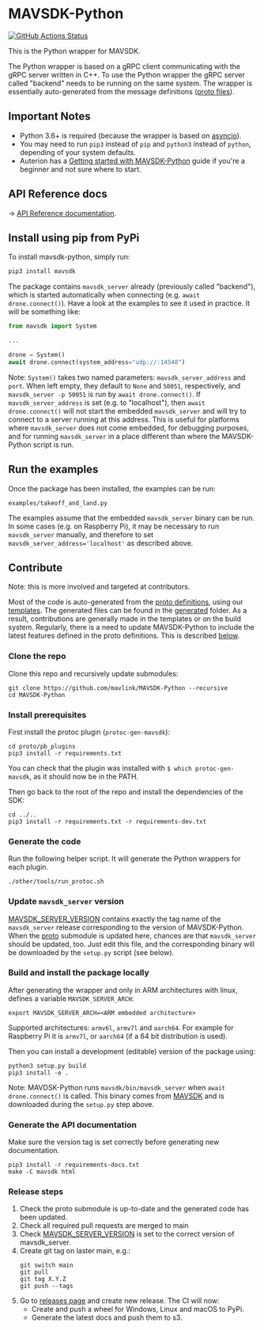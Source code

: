 # MAVSDK-Python

[![GitHub Actions Status](https://github.com/mavlink/MAVSDK-Python/workflows/PyPi%20Upload/badge.svg?branch=main)](https://github.com/mavlink/MAVSDK-Python/actions?query=branch%3Amain)

This is the Python wrapper for MAVSDK.

The Python wrapper is based on a gRPC client communicating with the gRPC server written in C++. To use the Python wrapper the gRPC server called "backend" needs to be running on the same system. The wrapper is essentially auto-generated from the message definitions ([proto files](https://github.com/mavlink/MAVSDK-Proto)).


## Important Notes

- Python 3.6+ is required (because the wrapper is based on [asyncio](https://docs.python.org/3.7/library/asyncio.html)).
- You may need to run `pip3` instead of `pip` and `python3` instead of `python`, depending of your system defaults.
- Auterion has a [Getting started with MAVSDK-Python](https://auterion.com/getting-started-with-mavsdk-python/) guide if you're a beginner and not sure where to start.

## API Reference docs

-> [API Reference documentation](http://mavsdk-python-docs.s3-website.eu-central-1.amazonaws.com/).

## Install using pip from PyPi

To install mavsdk-python, simply run:

```sh
pip3 install mavsdk
```

The package contains `mavsdk_server` already (previously called "backend"), which is started automatically when connecting (e.g. `await drone.connect()`). Have a look at the examples to see it used in practice. It will be something like:

```python
from mavsdk import System

...

drone = System()
await drone.connect(system_address="udp://:14540")
```

Note: `System()` takes two named parameters: `mavsdk_server_address` and `port`. When left empty, they default to `None` and `50051`, respectively, and `mavsdk_server -p 50051` is run by `await drone.connect()`. If `mavsdk_server_address` is set (e.g. to "localhost"), then `await drone.connect()` will not start the embedded `mavsdk_server` and will try to connect to a server running at this address. This is useful for platforms where `mavsdk_server` does not come embedded, for debugging purposes, and for running `mavsdk_server` in a place different than where the MAVSDK-Python script is run.

## Run the examples

Once the package has been installed, the examples can be run:

```
examples/takeoff_and_land.py
```

The examples assume that the embedded `mavsdk_server` binary can be run. In some cases (e.g. on Raspberry Pi), it may be necessary to run `mavsdk_server` manually, and therefore to set `mavsdk_server_address='localhost'` as described above.

## Contribute

Note: this is more involved and targeted at contributors.

Most of the code is auto-generated from the [proto definitions](https://github.com/mavlink/mavsdk-proto), using our [templates](./other/templates). The generated files can be found in the [generated](./mavsdk/generated) folder. As a result, contributions are generally made in the templates or on the build system. Regularly, there is a need to update MAVSDK-Python to include the latest features defined in the proto definitions. This is described [below](#generate-the-code).

### Clone the repo

Clone this repo and recursively update submodules:

```
git clone https://github.com/mavlink/MAVSDK-Python --recursive
cd MAVSDK-Python
```

### Install prerequisites

First install the protoc plugin (`protoc-gen-mavsdk`):

```
cd proto/pb_plugins
pip3 install -r requirements.txt
```

You can check that the plugin was installed with `$ which protoc-gen-mavsdk`, as it should now be in the PATH.

Then go back to the root of the repo and install the dependencies of the SDK:

```
cd ../..
pip3 install -r requirements.txt -r requirements-dev.txt
```

### Generate the code

Run the following helper script. It will generate the Python wrappers for each plugin.

```
./other/tools/run_protoc.sh
```

### Update `mavsdk_server` version

[MAVSDK_SERVER_VERSION](./MAVSDK_SERVER_VERSION) contains exactly the tag name of the `mavsdk_server` release corresponding to the version of MAVSDK-Python. When the [proto](./proto) submodule is updated here, chances are that `mavsdk_server` should be updated, too. Just edit this file, and the corresponding binary will be downloaded by the `setup.py` script (see below).

### Build and install the package locally

After generating the wrapper and only in ARM architectures with linux, defines a variable `MAVSDK_SERVER_ARCH`:
```
export MAVSDK_SERVER_ARCH=<ARM embedded architecture>
```
Supported architectures: `armv6l`, `armv7l` and `aarch64`. For example for Raspberry Pi it is `armv7l`, or `aarch64` (if a 64 bit distribution is used).

Then you can install a development (editable) version of the package using:
```
python3 setup.py build
pip3 install -e .
```

Note: MAVDSK-Python runs `mavsdk/bin/mavsdk_server` when `await drone.connect()` is called. This binary comes from [MAVSDK](https://github.com/mavlink/MAVSDK/releases) and is downloaded during the `setup.py` step above.


### Generate the API documentation

Make sure the version tag is set correctly before generating new documentation.

```
pip3 install -r requirements-docs.txt
make -C mavsdk html
```


### Release steps

1. Check the proto submodule is up-to-date and the generated code has been updated.
2. Check all required pull requests are merged to main
3. Check [MAVSDK_SERVER_VERSION](MAVSDK_SERVER_VERSION) is set to the correct version of mavsdk_server.
4. Create git tag on laster main, e.g.:
   ```
   git switch main
   git pull
   git tag X.Y.Z
   git push --tags
   ```
5. Go to [releases page](https://github.com/mavlink/MAVSDK-Python/releases) and create new release.
   The CI will now:
   - Create and push a wheel for Windows, Linux and macOS to PyPi.
   - Generate the latest docs and push them to s3.
